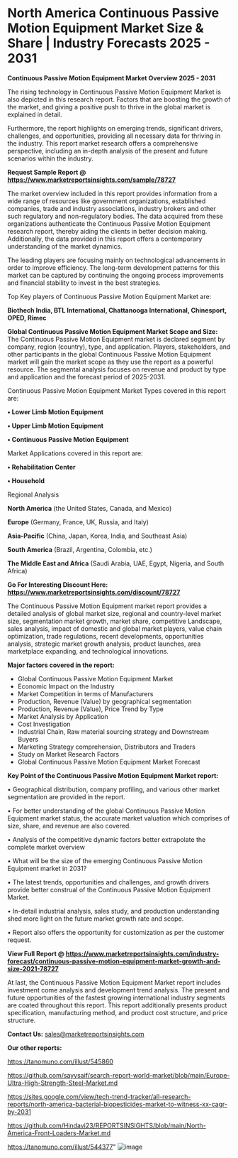 # North America Continuous Passive Motion Equipment Market Size & Share | Industry Forecasts 2025 - 2031

<Strong> Continuous Passive Motion Equipment Market Overview 2025 - 2031</strong>

The rising technology in Continuous Passive Motion Equipment Market is also depicted in this research report. Factors that are boosting the growth of the market, and giving a positive push to thrive in the global market is explained in detail.

Furthermore, the report highlights on emerging trends, significant drivers, challenges, and opportunities, providing all necessary data for thriving in the industry. This report market research offers a comprehensive perspective, including an in-depth analysis of the present and future scenarios within the industry.

<strong>Request Sample Report @ <a href=https://www.marketreportsinsights.com/sample/78727>https://www.marketreportsinsights.com/sample/78727</a></strong>

The market overview included in this report provides information from a wide range of resources like government organizations, established companies, trade and industry associations, industry brokers and other such regulatory and non-regulatory bodies. The data acquired from these organizations authenticate the Continuous Passive Motion Equipment research report, thereby aiding the clients in better decision making. Additionally, the data provided in this report offers a contemporary understanding of the market dynamics.

The leading players are focusing mainly on technological advancements in order to improve efficiency. The long-term development patterns for this market can be captured by continuing the ongoing process improvements and financial stability to invest in the best strategies.

Top Key players of Continuous Passive Motion Equipment Market are:

<strong>Biothech India, BTL International, Chattanooga International, Chinesport, OPED, Rimec</strong>

<strong><b>Global Continuous Passive Motion Equipment Market Scope and Size:</b></strong>
The Continuous Passive Motion Equipment market is declared segment by company, region (country), type, and application. Players, stakeholders, and other participants in the global Continuous Passive Motion Equipment market will gain the market scope as they use the report as a powerful resource. The segmental analysis focuses on revenue and product by type and application and the forecast period of 2025-2031.

Continuous Passive Motion Equipment Market Types covered in this report are:

<strong>• Lower Limb Motion Equipment

• Upper Limb Motion Equipment

• Continuous Passive Motion Equipment</strong>

Market Applications covered in this report are:

<strong>• Rehabilitation Center

• Household</strong> 

Regional Analysis

<strong>North America</strong> (the United States, Canada, and Mexico)

<strong>Europe</strong> (Germany, France, UK, Russia, and Italy)

<strong>Asia-Pacific</strong> (China, Japan, Korea, India, and Southeast Asia)

<strong>South America</strong> (Brazil, Argentina, Colombia, etc.)

<strong>The Middle East and Africa</strong> (Saudi Arabia, UAE, Egypt, Nigeria, and South Africa)

<strong>Go For Interesting Discount Here: <a href=https://www.marketreportsinsights.com/discount/78727>https://www.marketreportsinsights.com/discount/78727</a></strong>

The Continuous Passive Motion Equipment market report provides a detailed analysis of global market size, regional and country-level market size, segmentation market growth, market share, competitive Landscape, sales analysis, impact of domestic and global market players, value chain optimization, trade regulations, recent developments, opportunities analysis, strategic market growth analysis, product launches, area marketplace expanding, and technological innovations.

<strong><b>Major factors covered in the report:</b></strong>
<ul>
  <li>Global Continuous Passive Motion Equipment Market </li>
  <li>Economic Impact on the Industry</li>
  <li>Market Competition in terms of Manufacturers</li>
  <li>Production, Revenue (Value) by geographical segmentation</li>
  <li>Production, Revenue (Value), Price Trend by Type</li>
  <li>Market Analysis by Application</li>
  <li>Cost Investigation</li>
  <li>Industrial Chain, Raw material sourcing strategy and Downstream Buyers</li>
  <li>Marketing Strategy comprehension, Distributors and Traders</li>
  <li>Study on Market Research Factors</li>
  <li>Global Continuous Passive Motion Equipment Market Forecast</li>
</ul>

<strong><b>Key Point of the Continuous Passive Motion Equipment Market report:</b></strong>

• Geographical distribution, company profiling, and various other market segmentation are provided in the report.

• For better understanding of the global Continuous Passive Motion Equipment market status, the accurate market valuation which comprises of size, share, and revenue are also covered.

• Analysis of the competitive dynamic factors better extrapolate the complete market overview

• What will be the size of the emerging Continuous Passive Motion Equipment market in 2031?

• The latest trends, opportunities and challenges, and growth drivers provide better construal of the Continuous Passive Motion Equipment Market.

• In-detail industrial analysis, sales study, and production understanding shed more light on the future market growth rate and scope.

• Report also offers the opportunity for customization as per the customer request.

<strong><b>View Full Report @ <a href=https://www.marketreportsinsights.com/industry-forecast/continuous-passive-motion-equipment-market-growth-and-size-2021-78727>https://www.marketreportsinsights.com/industry-forecast/continuous-passive-motion-equipment-market-growth-and-size-2021-78727</a></b></strong>


At last, the Continuous Passive Motion Equipment Market report includes investment come analysis and development trend analysis. The present and future opportunities of the fastest growing international industry segments are coated throughout this report. This report additionally presents product specification, manufacturing method, and product cost structure, and price structure.

<strong>Contact Us:</strong>
sales@marketreportsinsights.com

<strong>Our other reports:</strong>

<a href=https://tanomuno.com/illust/545860>https://tanomuno.com/illust/545860</a>

<a href=https://github.com/sayysaif/search-report-world-market/blob/main/Europe-Ultra-High-Strength-Steel-Market.md>https://github.com/sayysaif/search-report-world-market/blob/main/Europe-Ultra-High-Strength-Steel-Market.md</a>

<a href=https://sites.google.com/view/tech-trend-tracker/all-research-reports/north-america-bacterial-biopesticides-market-to-witness-xx-cagr-by-2031>https://sites.google.com/view/tech-trend-tracker/all-research-reports/north-america-bacterial-biopesticides-market-to-witness-xx-cagr-by-2031</a>

<a href=https://github.com/Hindavi23/REPORTSINSIGHTS/blob/main/North-America-Front-Loaders-Market.md>https://github.com/Hindavi23/REPORTSINSIGHTS/blob/main/North-America-Front-Loaders-Market.md</a>

<a href=https://tanomuno.com/illust/544377>https://tanomuno.com/illust/544377</a>"
![image](https://github.com/user-attachments/assets/370476ec-c29f-44b0-9cf7-fbf04907811f)
